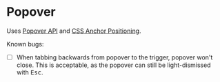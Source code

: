 # Popover

Uses [Popover API](https://developer.mozilla.org/en-US/docs/Web/API/Popover_API) and [CSS Anchor Positioning](https://developer.chrome.com/blog/anchor-positioning-api).

Known bugs:

- [ ] When tabbing backwards from popover to the trigger, popover won't close. This is acceptable, as the popover can still be light-dismissed with <kbd>Esc</kbd>.
